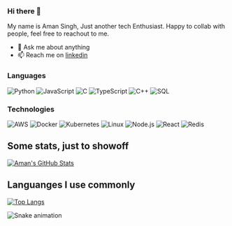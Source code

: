 ### Hi there 👋

My name is Aman Singh, Just another tech Enthusiast. Happy to collab with people, feel free to reachout to me.

- 💬 Ask me about anything
- 📫 Reach me on [linkedin](https://www.linkedin.com/in/aman-singh-tech)


### Languages

![Python](https://img.shields.io/badge/-Python-000?&logo=Python)
![JavaScript](https://img.shields.io/badge/-JavaScript-000?&logo=JavaScript)
![C](https://img.shields.io/badge/-C-000?&logo=C)
![TypeScript](https://img.shields.io/badge/-TypeScript-000?&logo=TypeScript)
![C++](https://img.shields.io/badge/-C++-000?&logo=c%2b%2b&logoColor=00599C)
![SQL](https://img.shields.io/badge/-SQL-000?&logo=MySQL)

### Technologies

![AWS](https://img.shields.io/badge/-AWS-000?&logo=Amazon-AWS&logoColor=F90)
![Docker](https://img.shields.io/badge/-Docker-000?&logo=Docker)
![Kubernetes](https://img.shields.io/badge/-Kubernetes-000?&logo=Kubernetes)
![Linux](https://img.shields.io/badge/-Linux-000?&logo=Linux)
![Node.js](https://img.shields.io/badge/-Node.js-000?&logo=node.js)
![React](https://img.shields.io/badge/-React-000?&logo=React)
![Redis](https://img.shields.io/badge/-Redis-000?&logo=Redis)

## Some stats, just to showoff
<a href="https://github.com/amansinghtech/amansinghtech">
  <img align="center" src="https://github-readme-stats-git-masterrstaa-rickstaa.vercel.app/api?username=amansinghtech&theme=radical&show_icons=true" alt="Aman's GitHub Stats" />
</a>

## Languanges I use commonly

[![Top Langs](https://github-readme-stats-git-masterrstaa-rickstaa.vercel.app/api/top-langs/?username=amansinghtech&layout=compact)](https://github.com/anuraghazra/github-readme-stats)

 ![Snake animation](https://github.com/Amansinghtech/amansinghtech/blob/output/github-contribution-grid-snake.svg)
